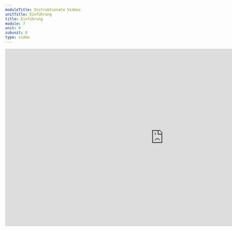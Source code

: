 ```yaml
---
moduleTitle: Instruktionale Videos
unitTitle: Einführung
title: Einführung
module: 7
unit: 0
subunit: 0
type: video
---
```


<iframe width="1020" height="574" src="https://www.youtube.com/embed/E5JIwRzAl4g?autostart" frameborder="0" allow="accelerometer; autoplay; encrypted-media; gyroscope; picture-in-picture" allowfullscreen></iframe>